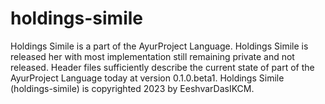 # holdings-simile
Holdings Simile is a part of the AyurProject Language. Holdings Simile is released her with most implementation still remaining private and not released. Header files sufficiently describe the current state of part of the AyurProject Language today at version 0.1.0.beta1. Holdings Simile (holdings-simile) is copyrighted 2023 by EeshvarDasIKCM.
